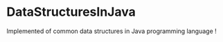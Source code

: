 DataStructuresInJava
====================

Implemented of common data structures in Java programming language !
